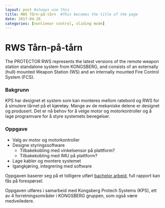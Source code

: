 ```yaml
---
layout: post #always use this
title: RWS Tårn-på-tårn  #This becomes the title of the page
date: 2017-04-26
categories: [nonlinear control, sliding mode]
---
```

# RWS Tårn-på-tårn

The PROTECTOR RWS represents the latest versions of the remote weapon station standalone system from KONGSBERG, and consists of an externally (hull) mounted Weapon Station (WS) and an internally mounted Fire Control System (FCS).

### Bakgrunn
KPS har designet et system som kan monteres mellom ratebord og RWS for å simulere tårnet på et kjøretøy. Mange av de mekaniske delene er designet og produsert. Det er nå behov for å velge motor og motorkontroller og å lage programvare for å styre systemets bevegelser.

### Oppgave
* Valg av motor og motorkontroller
* Designe styringssoftware
  * Tilbakekobling med vinkelsensor på plattform?
  * Tilbakekobling med IMU på plattform?
* Lage kabler og montere systemet
* Igangkjøring, integrering med software

Oppgaven baserer seg på et tidligere utført [bachelor arbeid](../assets/Poster.pdf), full rapport kan fås på forespørsel. 

Oppgaven utføres i samarbeid med Kongsberg Protech Systems (KPS), ett av 4 forretningsområder i KONGSBERG gruppen, som også være medveiledere.

